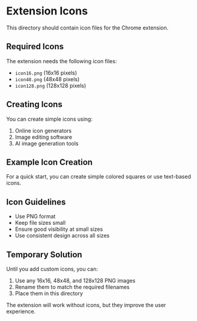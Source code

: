 # Extension Icons

This directory should contain icon files for the Chrome extension.

## Required Icons

The extension needs the following icon files:
- `icon16.png` (16x16 pixels)
- `icon48.png` (48x48 pixels) 
- `icon128.png` (128x128 pixels)

## Creating Icons

You can create simple icons using:
1. Online icon generators
2. Image editing software
3. AI image generation tools

## Example Icon Creation

For a quick start, you can create simple colored squares or use text-based icons.

## Icon Guidelines

- Use PNG format
- Keep file sizes small
- Ensure good visibility at small sizes
- Use consistent design across all sizes

## Temporary Solution

Until you add custom icons, you can:
1. Use any 16x16, 48x48, and 128x128 PNG images
2. Rename them to match the required filenames
3. Place them in this directory

The extension will work without icons, but they improve the user experience. 